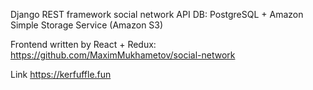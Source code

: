 Django REST framework social network API 
DB: PostgreSQL + Amazon Simple Storage Service (Amazon S3)

Frontend written by React + Redux:
    https://github.com/MaximMukhametov/social-network

Link https://kerfuffle.fun
